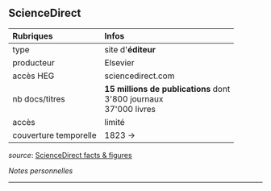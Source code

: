 ## ScienceDirect

| Rubriques | Infos |
| :-------- | :---- |
| type | site d'**éditeur** |
| producteur | Elsevier |
| accès HEG | sciencedirect.com |
| nb docs/titres | **15 millions de publications** dont <br/>3'800 journaux <br/>37'000 livres |
| accès | limité |
| couverture temporelle | 1823 -> |

*source*: [ScienceDirect facts & figures](https://www.elsevier.com/__data/assets/pdf_file/0005/53528/0597-ScienceDirect-Factsheet-v4-HI-no-ticks.pdf)   


*Notes personnelles*

---


